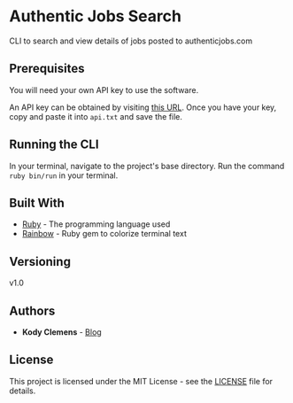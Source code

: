 # Authentic Jobs Search

CLI to search and view details of jobs posted to authenticjobs.com

## Prerequisites

You will need your own API key to use the software.

An API key can be obtained by visiting [this URL](https://authenticjobs.com/api). Once you have your key, copy and paste it into `api.txt` and save the file.

## Running the CLI

In your terminal, navigate to the project's base directory. Run the command `ruby bin/run` in your terminal.

## Built With

* [Ruby](https://www.ruby-lang.org/en/) - The programming language used
* [Rainbow](https://github.com/sickill/rainbow) - Ruby gem to colorize terminal text

## Versioning

v1.0

## Authors

* **Kody Clemens** - [Blog](https://kodyclemens.com/)

## License

This project is licensed under the MIT License - see the [LICENSE](LICENSE) file for details.

